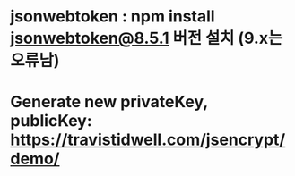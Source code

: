 # jsonwebtoken : npm install jsonwebtoken@8.5.1 버전 설치 (9.x는 오류남)
# Generate new privateKey, publicKey: https://travistidwell.com/jsencrypt/demo/